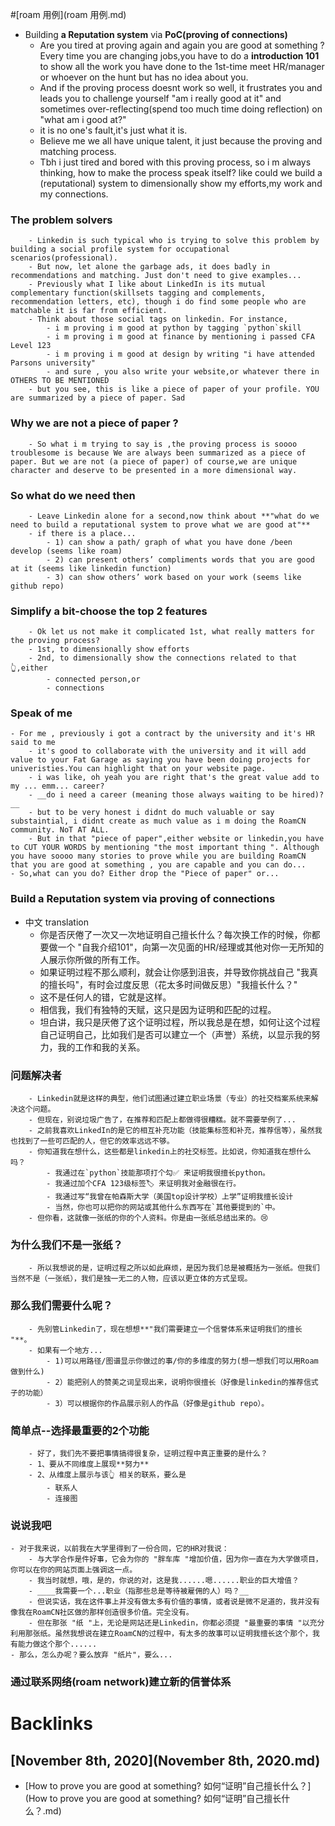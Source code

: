 
#[roam 用例](roam 用例.md)
- Building __a Reputation system__ via __PoC(proving of connections)__
    - Are you tired at proving again and again you are good at something ? Every time you are changing jobs,you have to do a __introduction 101__ to show all the work you have done to the 1st-time meet HR/manager or whoever on the hunt but has no idea about you. 
    - And if the proving process doesnt work so well, it frustrates you and leads you to challenge yourself "am i really good at it" and sometimes over-reflecting(spend too much time doing reflection) on "what am i good at?"
    - it is no one's fault,it's just what it is.
    - Believe me we all have unique talent, it just because the proving and matching process.
    - Tbh i just tired and bored with this proving process, so i m always thinking, how to make the process speak itself? like could we build a (reputational) system to dimensionally show my efforts,my work and my connections. 
    
### The problem solvers
        - Linkedin is such typical who is trying to solve this problem by building a social profile system for occupational scenarios(professional). 
        - But now, let alone the garbage ads, it does badly in recommendations and matching. Just don't need to give examples...
        - Previously what I like about LinkedIn is its mutual complementary function(skillsets tagging and complements, recommendation letters, etc), though i do find some people who are matchable it is far from efficient.  
        - Think about those social tags on linkedin. For instance,
            - i m proving i m good at python by tagging `python`skill 
            - i m proving i m good at finance by mentioning i passed CFA Level 123
            - i m proving i m good at design by writing "i have attended Parsons university"
            - and sure , you also write your website,or whatever there in OTHERS TO BE MENTIONED
        - but you see, this is like a piece of paper of your profile. YOU are summarized by a piece of paper. Sad
    
### Why we are not a piece of paper ?
        - So what i m trying to say is ,the proving process is soooo troublesome is because We are always been summarized as a piece of paper. But we are not (a piece of paper) of course,we are unique character and deserve to be presented in a more dimensional way.
    
### So what do we need then
        - Leave Linkedin alone for a second,now think about **"what do we need to build a reputational system to prove what we are good at"**
        - if there is a place...
            - 1) can show a path/ graph of what you have done /been develop (seems like roam)
            - 2) can present others’ compliments words that you are good at it (seems like linkedin function)
            - 3) can show others’ work based on your work (seems like github repo)
    
### Simplify a bit-choose the top 2 features
        - Ok let us not make it complicated 1st, what really matters for the proving process?
        - 1st, to dimensionally show efforts
        - 2nd, to dimensionally show the connections related to that👆,either
            - connected person,or
            - connections
    
### Speak of me
    - For me , previously i got a contract by the university and it's HR said to me 
        - it's good to collaborate with the university and it will add value to your Fat Garage as saying you have been doing projects for univeristies.You can highlight that on your website page.
        - i was like, oh yeah you are right that's the great value add to my ... emm... career?
        - __do i need a career (meaning those always waiting to be hired)? __
        - but to be very honest i didnt do much valuable or say substaintial, i didnt create as much value as i m doing the RoamCN community. NoT AT ALL. 
        - But in that "piece of paper",either website or linkedin,you have to CUT YOUR WORDS by mentioning "the most important thing ". Although you have soooo many stories to prove while you are building RoamCN that you are good at something , you are capable and you can do...
    - So,what can you do? Either drop the "Piece of paper" or...
    
### Build a Reputation system via proving of connections
- 中文 translation 
    - 你是否厌倦了一次又一次地证明自己擅长什么？每次换工作的时候，你都要做一个 "自我介绍101"，向第一次见面的HR/经理或其他对你一无所知的人展示你所做的所有工作。
    - 如果证明过程不那么顺利，就会让你感到沮丧，并导致你挑战自己 "我真的擅长吗"，有时会过度反思（花太多时间做反思）"我擅长什么？"
    - 这不是任何人的错，它就是这样。
    - 相信我，我们有独特的天赋，这只是因为证明和匹配的过程。
    - 坦白讲，我只是厌倦了这个证明过程，所以我总是在想，如何让这个过程自己证明自己，比如我们是否可以建立一个（声誉）系统，以显示我的努力，我的工作和我的关系。
    
### 问题解决者
        - Linkedin就是这样的典型，他们试图通过建立职业场景（专业）的社交档案系统来解决这个问题。
        - 但现在，别说垃圾广告了，在推荐和匹配上都做得很糟糕。就不需要举例了...
        - 之前我喜欢LinkedIn的是它的相互补充功能（技能集标签和补充，推荐信等），虽然我也找到了一些可匹配的人，但它的效率远远不够。 
        - 你知道我在想什么，这些都是linkedin上的社交标签。比如说，你知道我在想什么吗？
            - 我通过在`python`技能那项打个勾✅ 来证明我很擅长python。
            - 我通过加个CFA 123级标签🏷️ 来证明我对金融很在行。
            - 我通过写“我曾在帕森斯大学（美国top设计学校）上学”证明我擅长设计
            - 当然，你也可以把你的网站或其他什么东西写在`其他要提到的`中。
        - 但你看，这就像一张纸的你的个人资料。你是由一张纸总结出来的。😢 
    
### 为什么我们不是一张纸？
        - 所以我想说的是，证明过程之所以如此麻烦，是因为我们总是被概括为一张纸。但我们当然不是（一张纸），我们是独一无二的人物，应该以更立体的方式呈现。
    
### 那么我们需要什么呢？
        - 先别管Linkedin了，现在想想**"我们需要建立一个信誉体系来证明我们的擅长 "**。
        - 如果有一个地方...
            - 1)可以用路径/图谱显示你做过的事/你的多维度的努力(想一想我们可以用Roam做到什么)
            - 2）能把别人的赞美之词呈现出来，说明你很擅长（好像是linkedin的推荐信式子的功能）
            - 3）可以根据你的作品展示别人的作品（好像是github repo）。
    
### 简单点--选择最重要的2个功能
        - 好了，我们先不要把事情搞得很复杂，证明过程中真正重要的是什么？
        - 1、要从不同维度上展现**努力**
        - 2、从维度上展示与该👆 相关的联系，要么是
            - 联系人
            - 连接图
    
### 说说我吧
    - 对于我来说，以前我在大学里得到了一份合同，它的HR对我说：
        - 与大学合作是件好事，它会为你的 "胖车库 "增加价值，因为你一直在为大学做项目，你可以在你的网站页面上强调这一点。
        - 我当时就想，哦，是的，你说的对，这是我......嗯......职业的巨大增值？
        - ____我需要一个...职业（指那些总是等待被雇佣的人）吗？__
        - 但说实话，我在这件事上并没有做太多有价值的事情，或者说是微不足道的，我并没有像我在RoamCN社区做的那样创造很多价值。完全没有。
        - 但在那张 "纸 "上，无论是网站还是Linkedin，你都必须提 "最重要的事情 "以充分利用那张纸。虽然我想说在建立RoamCN的过程中，有太多的故事可以证明我擅长这个那个，我有能力做这个那个......
    - 那么，怎么办呢？要么放弃 "纸片"，要么...
    
### 通过联系网络(roam network)建立新的信誉体系

# Backlinks
## [November 8th, 2020](November 8th, 2020.md)
- [How to prove you are good at something? 如何“证明”自己擅长什么？](How to prove you are good at something? 如何“证明”自己擅长什么？.md)

